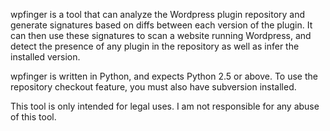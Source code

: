 wpfinger is a tool that can analyze the Wordpress plugin repository and generate signatures based on diffs between each version of the plugin. It can then use these signatures to scan a website running Wordpress, and detect the presence of any plugin in the repository as well as infer the installed version.

wpfinger is written in Python, and expects Python 2.5 or above. To use the repository checkout feature, you must also have subversion installed.

This tool is only intended for legal uses. I am not responsible for any abuse of this tool.